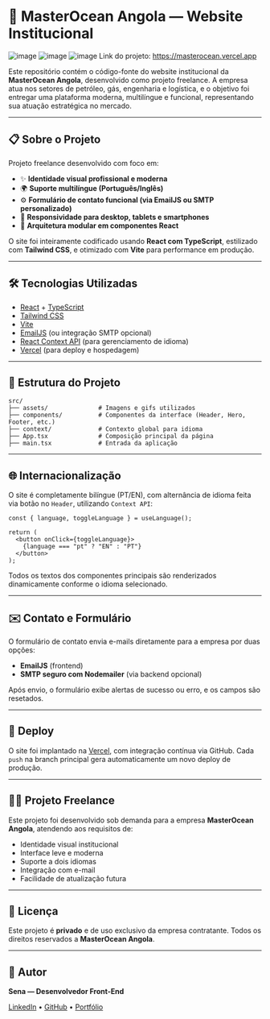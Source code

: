 # 🌊 MasterOcean Angola — Website Institucional

![image](https://github.com/user-attachments/assets/aad7afd3-ba3b-4101-a074-6593875fe3e3)
![image](https://github.com/user-attachments/assets/8ed0429e-ea63-4925-a890-c52a76acaa9b)
![image](https://github.com/user-attachments/assets/6a8b224e-9ff1-4d68-821d-b10eec777654)
Link do projeto: https://masterocean.vercel.app



Este repositório contém o código-fonte do website institucional da **MasterOcean Angola**, desenvolvido como projeto freelance. A empresa atua nos setores de petróleo, gás, engenharia e logística, e o objetivo foi entregar uma plataforma moderna, multilíngue e funcional, representando sua atuação estratégica no mercado.

---

## 📋 Sobre o Projeto

Projeto freelance desenvolvido com foco em:

- ✨ **Identidade visual profissional e moderna**
- 🌍 **Suporte multilíngue (Português/Inglês)**
- ⚙️ **Formulário de contato funcional (via EmailJS ou SMTP personalizado)**
- 📱 **Responsividade para desktop, tablets e smartphones**
- 🧠 **Arquitetura modular em componentes React**

O site foi inteiramente codificado usando **React com TypeScript**, estilizado com **Tailwind CSS**, e otimizado com **Vite** para performance em produção.

---

## 🛠️ Tecnologias Utilizadas

- [React](https://react.dev/) + [TypeScript](https://www.typescriptlang.org/)
- [Tailwind CSS](https://tailwindcss.com/)
- [Vite](https://vitejs.dev/)
- [EmailJS](https://www.emailjs.com/) (ou integração SMTP opcional)
- [React Context API](https://reactjs.org/docs/context.html) (para gerenciamento de idioma)
- [Vercel](https://vercel.com/) (para deploy e hospedagem)

---

## 📁 Estrutura do Projeto

```
src/
├── assets/              # Imagens e gifs utilizados
├── components/          # Componentes da interface (Header, Hero, Footer, etc.)
├── context/             # Contexto global para idioma
├── App.tsx              # Composição principal da página
├── main.tsx             # Entrada da aplicação
```

---

## 🌐 Internacionalização

O site é completamente bilíngue (PT/EN), com alternância de idioma feita via botão no `Header`, utilizando `Context API`:

```tsx
const { language, toggleLanguage } = useLanguage();

return (
  <button onClick={toggleLanguage}>
    {language === "pt" ? "EN" : "PT"}
  </button>
);
```

Todos os textos dos componentes principais são renderizados dinamicamente conforme o idioma selecionado.

---

## ✉️ Contato e Formulário

O formulário de contato envia e-mails diretamente para a empresa por duas opções:

- **EmailJS** (frontend)
- **SMTP seguro com Nodemailer** (via backend opcional)

Após envio, o formulário exibe alertas de sucesso ou erro, e os campos são resetados.

---

## 🚀 Deploy

O site foi implantado na [Vercel](https://vercel.com/), com integração contínua via GitHub. Cada `push` na branch principal gera automaticamente um novo deploy de produção.

---

## 🧑‍💻 Projeto Freelance

Este projeto foi desenvolvido sob demanda para a empresa **MasterOcean Angola**, atendendo aos requisitos de:

- Identidade visual institucional
- Interface leve e moderna
- Suporte a dois idiomas
- Integração com e-mail
- Facilidade de atualização futura

---

## 📝 Licença

Este projeto é **privado** e de uso exclusivo da empresa contratante. Todos os direitos reservados a **MasterOcean Angola**.

---

## 🤝 Autor

**Sena — Desenvolvedor Front-End**

[LinkedIn](https://www.linkedin.com) • [GitHub](https://github.com/seu-usuario) • [Portfólio](https://seuportfolio.com)

